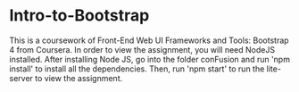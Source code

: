 # Intro-to-Bootstrap
This is a coursework of Front-End Web UI Frameworks and Tools: Bootstrap 4 from Coursera. 
In order to view the assignment, you will need NodeJS installed. After installing Node JS, go into the folder conFusion and run 'npm install' to install all 
the dependencies. Then, run 'npm start' to run the lite-server to view the assignment.

